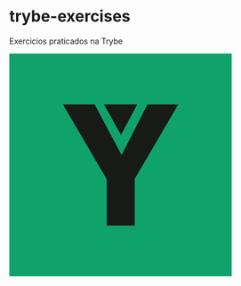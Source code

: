 # trybe-exercises
Exercicios  praticados na Trybe



![alt text](https://raw.githubusercontent.com/Galaraz/trybe-exercises/master/img/trybelogo.png)

